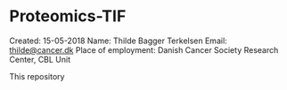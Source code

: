 # Proteomics-TIF

Created: 15-05-2018
Name: Thilde Bagger Terkelsen
Email: thilde@cancer.dk
Place of employment: Danish Cancer Society Research Center, CBL Unit


This repository 

